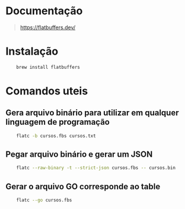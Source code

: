 # Documentação
> https://flatbuffers.dev/

# Instalação

```bash
    brew install flatbuffers
```

# Comandos uteis

## Gera arquivo binário para utilizar em qualquer linguagem de programação
```bash
    flatc -b cursos.fbs cursos.txt
```

## Pegar arquivo binário e gerar um JSON
```bash
    flatc --raw-binary -t --strict-json cursos.fbs -- cursos.bin
```
## Gerar o arquivo GO corresponde ao table
```bash
    flatc --go cursos.fbs
```